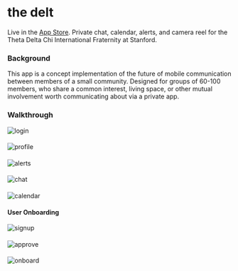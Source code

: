 # the delt
Live in the [App Store](https://appsto.re/us/9yAjab.i). Private chat, calendar, alerts, and camera reel for the Theta Delta Chi International Fraternity at Stanford.

### Background
This app is a concept implementation of the future of mobile communication between members of a small community. Designed for groups of 60-100 members, who share a common interest, living space, or other mutual involvement worth communicating about via a private app.

### Walkthrough
![login](https://github.com/mog96/the-delt/blob/master/Walkthroughs/f1_login.gif)
####
![profile](https://github.com/mog96/the-delt/blob/master/Walkthroughs/f2_profile.gif)
####
![alerts](https://github.com/mog96/the-delt/blob/master/Walkthroughs/f3_alerts.gif)
####
![chat](https://github.com/mog96/the-delt/blob/master/Walkthroughs/f4_chat.gif)
####
![calendar](https://github.com/mog96/the-delt/blob/master/Walkthroughs/f5_calendar.gif)
#### User Onboarding
![signup](https://github.com/mog96/the-delt/blob/master/Walkthroughs/f7_signup.gif)
####
![approve](https://github.com/mog96/the-delt/blob/master/Walkthroughs/f8_approve.gif)
####
![onboard](https://github.com/mog96/the-delt/blob/master/Walkthroughs/f9_onboard.gif)
